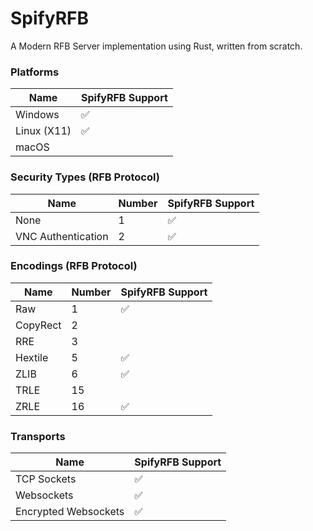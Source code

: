 # SpifyRFB
A Modern RFB Server implementation using Rust, written from scratch.

### Platforms

| Name                       | SpifyRFB Support |
|----------------------------|--------------|
| Windows                    | ✅           |
| Linux (X11)                | ✅           |
| macOS                      |              |

### Security Types (RFB Protocol)

|Name               |Number      | SpifyRFB Support |
|-------------------|------------|--------------|
|None               |          1 |           ✅ |
|VNC Authentication |          2 |           ✅ |

### Encodings (RFB Protocol)

| Name     | Number | SpifyRFB Support | 
|----------|--------|--------------|
| Raw      | 1      |        ✅    |
| CopyRect | 2      |              |
| RRE      | 3      |              |
| Hextile  | 5      |        ✅    |
| ZLIB     | 6      |        ✅    |
| TRLE     | 15     |              | 
| ZRLE     | 16     |        ✅    |


### Transports

| Name                       | SpifyRFB Support |
|----------------------------|--------------|
| TCP Sockets                | ✅           |
| Websockets                 | ✅           |
| Encrypted Websockets       | ✅           |
